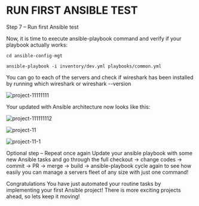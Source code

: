 # RUN FIRST ANSIBLE TEST

Step 7 – Run first Ansible test

Now, it is time to execute ansible-playbook command and verify if your playbook actually works:

```
cd ansible-config-mgt
```

```
ansible-playbook -i inventory/dev.yml playbooks/common.yml
```

You can go to each of the servers and check if wireshark has been installed by running which wireshark or wireshark --version


![project-11111111](https://github.com/Amal-Suthan/DevOps_Projects/assets/64862440/79b9f96d-3de1-4f82-b716-bdbfc45b4516)


Your updated with Ansible architecture now looks like this:

![project-111111112](https://github.com/Amal-Suthan/DevOps_Projects/assets/64862440/e0617ee8-5dc3-42e2-850d-64e51da4842d)

![project-11](https://github.com/Amal-Suthan/DevOps_Projects/assets/64862440/ad7460dd-d51a-4003-a1e8-2c68009ee57a)

![project-11-1](https://github.com/Amal-Suthan/DevOps_Projects/assets/64862440/d37fb347-102a-4d9e-97f6-ac24532b43ea)

Optional step – Repeat once again
Update your ansible playbook with some new Ansible tasks and go through the full 
checkout -> change codes -> commit -> PR -> merge -> build -> ansible-playbook cycle again to see how easily you can manage a 
servers fleet of any size with just one command!

Congratulations
You have just automated your routine tasks by implementing your first Ansible project! There is more exciting projects ahead, so lets 
keep it moving!



